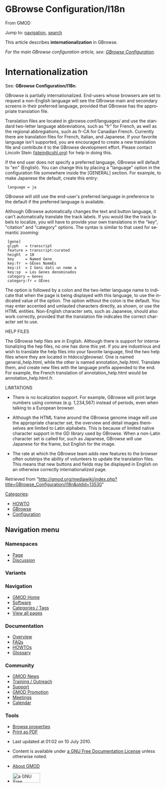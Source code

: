 <div id="mw-page-base" class="noprint">

</div>

<div id="mw-head-base" class="noprint">

</div>

<div id="content" class="mw-body" role="main">

<span id="top"></span>

<div id="mw-js-message" style="display:none;">

</div>



# <span dir="auto">GBrowse Configuration/I18n</span>

<div id="bodyContent">

<div id="siteSub">

From GMOD

</div>

<div id="contentSub">

</div>

<div id="jump-to-nav" class="mw-jump">

Jump to: [navigation](#mw-navigation), [search](#p-search)

</div>

<div id="mw-content-text" class="mw-content-ltr" lang="en" dir="ltr">

This article describes **internationalization** in GBrowse.

*For the main GBrowse configuration article, see:
<a href="../GBrowse_Configuration" class="mw-redirect"
title="GBrowse Configuration">GBrowse Configuration</a>.*

# <span id="Internationalization" class="mw-headline">Internationalization</span>

See: **GBrowse Configuration/I18n**.

GBrowse is partially internationalized. End-users whose browsers are set
to request a non-English language will see the GBrowse main and
secondary screens in their preferred language, provided that GBrowse has
the appropriate translation file.

Translation files are located in gbrowse.conf/languages/ and use the
standard two-letter language abbreviations, such as "fr" for French, as
well as the regional abbregiations, such as fr-CA for Canadian French.
Currently there are translation files for French, Italian, and Japanese.
If your favorite language isn't supported, you are encouraged to create
a new translation file and contribute it to the GBrowse development
effort. Please contact Lincoln Stein (lstein@cshl.org) for help in doing
this.

If the end user does not specify a preferred language, GBrowse will
default to "en" (English). You can change this by placing a "language"
option in the configuration file somewhere inside the \[GENERAL\]
section. For example, to make Japanese the default, create this entry:

     language = ja

GBrowse will still use the end-user's preferred language in preference
to the default if the preferred language is available.

Although GBrowse automatically changes the text and button language, it
can't automatically translate the track labels. If you would like the
track labels to localize, you will have to provide your own translations
in the "key", "citation" and "category" options. The syntax is similar
to that used for semantic zooming:

     [gene]
     glyph   = transcript
     feature = transcript:curated
     height  = 10
     key     = Named Gene
     key:fr  = GËnes NommÈs
     key:it  = I Geni dati un nome a
     key:sp  = Los Genes denominados
     category = Genes
     category:fr = GËnes

The option is followed by a colon and the two-letter language name to
indicate that when the page is being displayed with this language, to
use the indicated value of the option. The option without the colon is
the default. You may enter accented and umlauted characters directly, as
shown, or use the HTML entities. Non-English character sets, such as
Japanese, should also work correctly, provided that the translation file
indicates the correct character set to use.

HELP FILES  

The GBrowse help files are in English. Although there is support for
internationalizing the hep files, no one has done this yet. If you are
industrious and wish to translate the help files into your favorite
language, find the two help files where they are located in
htdocs/gbrowse/. One is named general_help.html, while the other is
named annotation_help.html. Translate them, and create new files with
the language prefix appended to the end. For example, the French
translation of annotation_help.html would be annotation_help.html.fr.

LIMITATIONS  

- There is no localization support. For example, GBrowse will print
  large numbers using commas (e.g. 1,234,567) instead of periods, even
  when talking to a European browser.

<!-- -->

- Although the HTML frame around the GBrowse genome image will use the
  appropriate character set, the overview and detail images themselves
  are limited to Latin alphabets. This is because of limited native
  character support in the GD library used by GBrowse. When a non-Latin
  character set is called for, such as Japanese, GBrowse will use
  Japanese for the frame, but English for the image.

<!-- -->

- The rate at which the GBrowse team adds new features to the browser
  often outstrips the ability of volunteers to update the translation
  files. This means that new buttons and fields may be displayed in
  English on an otherwise correctly internationalized page.

</div>

<div class="printfooter">

Retrieved from
"<http://gmod.org/mediawiki/index.php?title=GBrowse_Configuration/I18n&oldid=13530>"

</div>

<div id="catlinks" class="catlinks">

<div id="mw-normal-catlinks" class="mw-normal-catlinks">

[Categories](../Special:Categories "Special:Categories"):

- [HOWTO](../Category:HOWTO "Category:HOWTO")
- [GBrowse](../Category:GBrowse "Category:GBrowse")
- [Configuration](../Category:Configuration "Category:Configuration")

</div>

</div>

<div class="visualClear">

</div>

</div>

</div>

<div id="mw-navigation">

## Navigation menu

<div id="mw-head">



<div id="left-navigation">

<div id="p-namespaces" class="vectorTabs" role="navigation"
aria-labelledby="p-namespaces-label">

### Namespaces

- <span id="ca-nstab-main"><a href="I18n" accesskey="c" title="View the content page [c]">Page</a></span>
- <span id="ca-talk"><a
  href="http://gmod.org/mediawiki/index.php?title=Talk:GBrowse_Configuration/I18n&amp;action=edit&amp;redlink=1"
  accesskey="t"
  title="Discussion about the content page [t]">Discussion</a></span>

</div>

<div id="p-variants" class="vectorMenu emptyPortlet" role="navigation"
aria-labelledby="p-variants-label">

### 

### Variants[](#)

<div class="menu">

</div>

</div>

</div>

<div id="right-navigation">





</div>



</div>

</div>

</div>

<div id="mw-panel">

<div id="p-logo" role="banner">

<a href="../Main_Page"
style="background-image: url(../../images/GMOD-cogs.png);"
title="Visit the main page"></a>

</div>

<div id="p-Navigation" class="portal" role="navigation"
aria-labelledby="p-Navigation-label">

### Navigation

<div class="body">

- <span id="n-GMOD-Home">[GMOD Home](../Main_Page)</span>
- <span id="n-Software">[Software](../GMOD_Components)</span>
- <span id="n-Categories-.2F-Tags">[Categories /
  Tags](../Categories)</span>
- <span id="n-View-all-pages">[View all
  pages](../Special:AllPages)</span>

</div>

</div>

<div id="p-Documentation" class="portal" role="navigation"
aria-labelledby="p-Documentation-label">

### Documentation

<div class="body">

- <span id="n-Overview">[Overview](../Overview)</span>
- <span id="n-FAQs">[FAQs](../Category:FAQ)</span>
- <span id="n-HOWTOs">[HOWTOs](../Category:HOWTO)</span>
- <span id="n-Glossary">[Glossary](../Glossary)</span>

</div>

</div>

<div id="p-Community" class="portal" role="navigation"
aria-labelledby="p-Community-label">

### Community

<div class="body">

- <span id="n-GMOD-News">[GMOD News](../GMOD_News)</span>
- <span id="n-Training-.2F-Outreach">[Training /
  Outreach](../Training_and_Outreach)</span>
- <span id="n-Support">[Support](../Support)</span>
- <span id="n-GMOD-Promotion">[GMOD Promotion](../GMOD_Promotion)</span>
- <span id="n-Meetings">[Meetings](../Meetings)</span>
- <span id="n-Calendar">[Calendar](../Calendar)</span>

</div>

</div>

<div id="p-tb" class="portal" role="navigation"
aria-labelledby="p-tb-label">

### Tools

<div class="body">


- <span id="t-smwbrowselink"><a href="../Special:Browse/GBrowse_Configuration-2FI18n"
  rel="smw-browse">Browse properties</a></span>
- <span id="t-pdf">[Print as
  PDF](http://gmod.org/mediawiki/index.php?title=Special:PdfPrint&page=GBrowse_Configuration/I18n)</span>

</div>

</div>

</div>

</div>

<div id="footer" role="contentinfo">

- <span id="footer-info-lastmod">Last updated at 01:02 on 10 July
  2010.</span>
<!-- - <span id="footer-info-viewcount">13,477 page views.</span> -->
- <span id="footer-info-copyright">Content is available under
  <a href="http://www.gnu.org/licenses/fdl-1.3.html" class="external"
  rel="nofollow">a GNU Free Documentation License</a> unless otherwise
  noted.</span>

<!-- -->

- <span id="footer-places-about">[About
  GMOD](../GMOD:About "GMOD:About")</span>

<!-- -->

- <span id="footer-copyrightico">[<img src="http://www.gnu.org/graphics/gfdl-logo-small.png" width="88"
  height="31" alt="a GNU Free Documentation License" />](http://www.gnu.org/licenses/fdl-1.3.html)</span>


<div style="clear:both">

</div>

</div>

